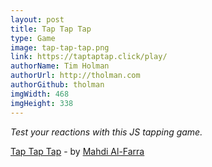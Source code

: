 ```yaml
---
layout: post
title: Tap Tap Tap
type: Game
image: tap-tap-tap.png
link: https://taptaptap.click/play/
authorName: Tim Holman
authorUrl: http://tholman.com
authorGithub: tholman
imgWidth: 468
imgHeight: 338
---
```


_Test your reactions with this JS tapping game._

[Tap Tap Tap](https://taptaptap.click/play/) - by [Mahdi Al-Farra](https://mahdif.com/)
